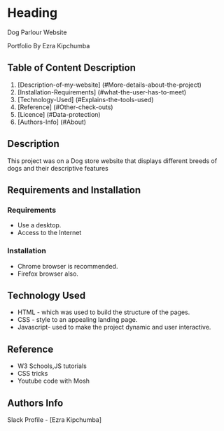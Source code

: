 # Heading

Dog Parlour Website

 Portfolio By Ezra Kipchumba

## Table of Content Description

1. [Description-of-my-website] (#More-details-about-the-project)
2. [Installation-Requirements] (#what-the-user-has-to-meet)
3. [Technology-Used] (#Explains-the-tools-used)
4. [Reference] (#Other-check-outs)
5. [Licence] (#Data-protection)
6. [Authors-Info] (#About)

## Description

This project was on a Dog store website that displays different breeds of dogs and their descriptive features

## Requirements and Installation

### Requirements

* Use a desktop.
* Access to the Internet

### Installation

* Chrome browser is recommended.
* Firefox browser also.

## Technology Used

* HTML - which was used to build the structure of the pages.
* CSS - style to an appealing landing page.
* Javascript- used to make the project dynamic and user interactive.

## Reference

* W3 Schools,JS tutorials
* CSS tricks
* Youtube code with Mosh

## Authors Info

Slack Profile - [Ezra Kipchumba]

